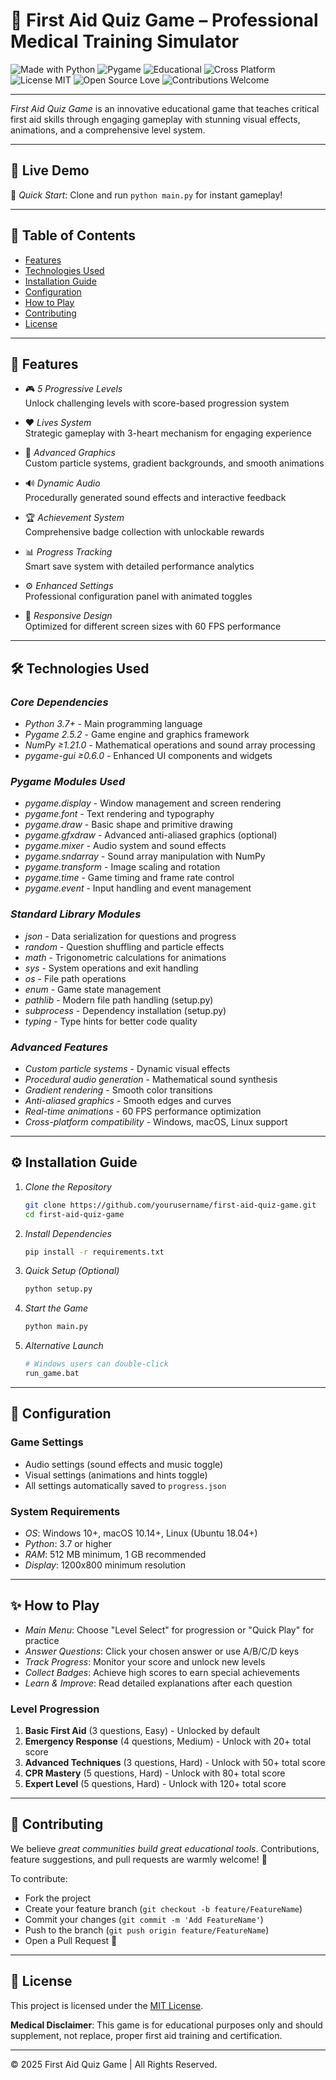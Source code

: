 # 🏥 First Aid Quiz Game – Professional Medical Training Simulator

![Made with Python](https://img.shields.io/badge/Made%20with-Python-blue)
![Pygame](https://img.shields.io/badge/Pygame-2.0+-green)
![Educational](https://img.shields.io/badge/Educational-Medical-red)
![Cross Platform](https://img.shields.io/badge/Cross%20Platform-Windows%20%7C%20macOS%20%7C%20Linux-lightgrey)
![License MIT](https://img.shields.io/badge/License-MIT-green)
![Open Source Love](https://img.shields.io/badge/Open%20Source-%E2%9D%A4-red)
![Contributions Welcome](https://img.shields.io/badge/Contributions-Welcome-brightgreen)

---

*First Aid Quiz Game* is an innovative educational game that teaches critical first aid skills through engaging gameplay with stunning visual effects, animations, and a comprehensive level system.

---

## 🚀 Live Demo

🔗 *Quick Start*: Clone and run `python main.py` for instant gameplay!

---

## 📑 Table of Contents

- [Features](#-features)
- [Technologies Used](#-technologies-used)
- [Installation Guide](#-installation-guide)
- [Configuration](#-configuration)
- [How to Play](#-how-to-play)
- [Contributing](#-contributing)
- [License](#-license)

---

## 🚀 Features

- 🎮 *5 Progressive Levels*  
  Unlock challenging levels with score-based progression system

- ❤️ *Lives System*  
  Strategic gameplay with 3-heart mechanism for engaging experience

- 🎨 *Advanced Graphics*  
  Custom particle systems, gradient backgrounds, and smooth animations

- 🔊 *Dynamic Audio*  
  Procedurally generated sound effects and interactive feedback

- 🏆 *Achievement System*  
  Comprehensive badge collection with unlockable rewards

- 📊 *Progress Tracking*  
  Smart save system with detailed performance analytics

- ⚙️ *Enhanced Settings*  
  Professional configuration panel with animated toggles

- 📱 *Responsive Design*  
  Optimized for different screen sizes with 60 FPS performance

---

## 🛠 Technologies Used

### *Core Dependencies*
- *Python 3.7+* - Main programming language
- *Pygame 2.5.2* - Game engine and graphics framework
- *NumPy ≥1.21.0* - Mathematical operations and sound array processing
- *pygame-gui ≥0.6.0* - Enhanced UI components and widgets

### *Pygame Modules Used*
- *pygame.display* - Window management and screen rendering
- *pygame.font* - Text rendering and typography
- *pygame.draw* - Basic shape and primitive drawing
- *pygame.gfxdraw* - Advanced anti-aliased graphics (optional)
- *pygame.mixer* - Audio system and sound effects
- *pygame.sndarray* - Sound array manipulation with NumPy
- *pygame.transform* - Image scaling and rotation
- *pygame.time* - Game timing and frame rate control
- *pygame.event* - Input handling and event management

### *Standard Library Modules*
- *json* - Data serialization for questions and progress
- *random* - Question shuffling and particle effects
- *math* - Trigonometric calculations for animations
- *sys* - System operations and exit handling
- *os* - File path operations
- *enum* - Game state management
- *pathlib* - Modern file path handling (setup.py)
- *subprocess* - Dependency installation (setup.py)
- *typing* - Type hints for better code quality

### *Advanced Features*
- *Custom particle systems* - Dynamic visual effects
- *Procedural audio generation* - Mathematical sound synthesis
- *Gradient rendering* - Smooth color transitions
- *Anti-aliased graphics* - Smooth edges and curves
- *Real-time animations* - 60 FPS performance optimization
- *Cross-platform compatibility* - Windows, macOS, Linux support
  
---

## ⚙ Installation Guide

1. *Clone the Repository*

   ```bash
   git clone https://github.com/yourusername/first-aid-quiz-game.git
   cd first-aid-quiz-game
   ```

2. *Install Dependencies*

   ```bash
   pip install -r requirements.txt
   ```

3. *Quick Setup (Optional)*

   ```bash
   python setup.py
   ```

4. *Start the Game*

   ```bash
   python main.py
   ```

5. *Alternative Launch*

   ```bash
   # Windows users can double-click
   run_game.bat
   ```

---

## 🔧 Configuration

### Game Settings

* Audio settings (sound effects and music toggle)
* Visual settings (animations and hints toggle)
* All settings automatically saved to `progress.json`

### System Requirements

* *OS*: Windows 10+, macOS 10.14+, Linux (Ubuntu 18.04+)
* *Python*: 3.7 or higher
* *RAM*: 512 MB minimum, 1 GB recommended
* *Display*: 1200x800 minimum resolution

---

## ✨ How to Play

* *Main Menu*: Choose "Level Select" for progression or "Quick Play" for practice
* *Answer Questions*: Click your chosen answer or use A/B/C/D keys
* *Track Progress*: Monitor your score and unlock new levels
* *Collect Badges*: Achieve high scores to earn special achievements
* *Learn & Improve*: Read detailed explanations after each question

### Level Progression

1. **Basic First Aid** (3 questions, Easy) - Unlocked by default
2. **Emergency Response** (4 questions, Medium) - Unlock with 20+ total score
3. **Advanced Techniques** (3 questions, Hard) - Unlock with 50+ total score
4. **CPR Mastery** (5 questions, Hard) - Unlock with 80+ total score
5. **Expert Level** (5 questions, Hard) - Unlock with 120+ total score

---

## 🤝 Contributing

We believe *great communities build great educational tools*.
Contributions, feature suggestions, and pull requests are warmly welcome! 💬

To contribute:

* Fork the project
* Create your feature branch (`git checkout -b feature/FeatureName`)
* Commit your changes (`git commit -m 'Add FeatureName'`)
* Push to the branch (`git push origin feature/FeatureName`)
* Open a Pull Request 🚀

---

## 📄 License

This project is licensed under the [MIT License](LICENSE).

**Medical Disclaimer**: This game is for educational purposes only and should supplement, not replace, proper first aid training and certification.

---

© 2025 First Aid Quiz Game | All Rights Reserved.
